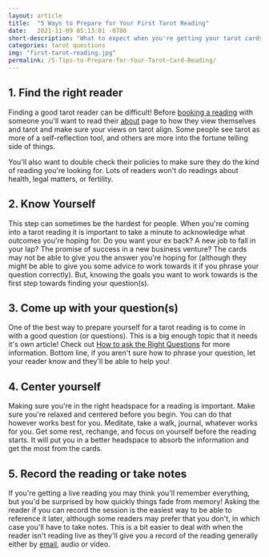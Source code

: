 ```yaml
---
layout: article
title:  "5 Ways to Prepare for Your First Tarot Reading"
date:   2021-11-09 05:13:01 -0700
short-description: "What to expect when you're getting your tarot cards read."
categories: tarot questions
img: "first-tarot-reading.jpg"
permalink: /5-Tips-to-Prepare-for-Your-Tarot-Card-Reading/
---
```


## 1. Find the right reader
Finding a good tarot reader can be difficult! Before [booking a reading](https://shop.arabellascraft.com/?sort=page_layout&tags=tarot%20card%20reading) with someone you'll want to read their [about](/about) page to how they view themselves and tarot and make sure your views on tarot align. Some people see tarot as more of a self-reflection tool, and others are more into the fortune telling side of things.

You'll also want to double check their policies to make sure they do the kind of reading you're looking for. Lots of readers won't do readings about health, legal matters, or fertility.

## 2. Know Yourself
This step can sometimes be the hardest for people. When you're coming into a tarot reading it is important to take a minute to acknowledge what outcomes you're hoping for. Do you want your ex back? A new job to fall in your lap? The promise of success in a new business venture? The cards may not be able to give you the answer you're hoping for (although they might be able to give you some advice to work towards it if you phrase your question correctly). But, knowing the goals you want to work towards is the first step towards finding your question(s).

## 3. Come up with your question(s)
One of the best way to prepare yourself for a tarot reading is to come in with a good question (or questions). This is a big enough topic that it needs it's own article! Check out [How to ask the Right Questions](/good-questions-for-tarot-readings/) for more information. Bottom line, if you aren't sure how to phrase your question, let your reader know and they'll be able to help you!

## 4. Center yourself
Making sure you're in the right headspace for a reading is important. Make sure you're relaxed and centered before you begin. You can do that however works best for you. Meditate, take a walk, journal, whatever works for you. Get some rest, rechange, and focus on yourself before the reading starts. It will put you in a better headspace to absorb the information and get the most from the cards.


## 5. Record the reading or take notes
If you're getting a live reading you may think you'll remember everything, but you'd be surprised by how quickly things fade from memory! Asking the reader if you can record the session is the easiest way to be able to reference it later, although some readers may prefer that you don't, in which case you'll have to take notes. This is a bit easier to deal with when the reader isn't reading live as they'll give you a record of the reading generally either by [email](https://shop.arabellascraft.com/?sort=page_layout&tags=tarot%20reading), audio or video.
